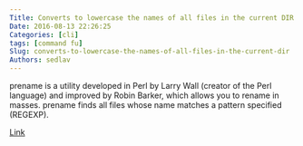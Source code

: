```yaml
---
Title: Converts to lowercase the names of all files in the current DIR
Date: 2016-08-13 22:26:25
Categories: [cli]
tags: [command fu]
Slug: converts-to-lowercase-the-names-of-all-files-in-the-current-dir
Authors: sedlav
---
```


prename is a utility developed in Perl by Larry Wall (creator of the Perl language) and improved by Robin Barker, which allows you to rename in masses. prename finds all files whose name matches a pattern specified (REGEXP).

[Link](http://www.librebyte.net/en/tips/rename-in-mass/)
